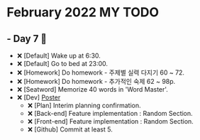 # February 2022 MY TODO

## - Day 7 🚀

- ❌ [Default] Wake up at 6:30.
- ❌ [Default] Go to bed at 23:00.
- ❌ [Homework] Do homework - 주제별 실력 다지기 60 ~ 72.
- ❌ [Homework] Do homework - 추가적인 숙제 62 ~ 98p.
- ❌ [Seatword] Memorize 40 words in 'Word Master'.
- ❌ [Dev] [Poster](https://github.com/Novelier-Webbelier/poster)
  - ❌ [Plan] Interim planning confirmation.
  - ❌ [Back-end] Feature implementation : Random Section.
  - ❌ [Front-end] Feature implementation : Random Section.
  - ❌ [Github] Commit at least 5.
